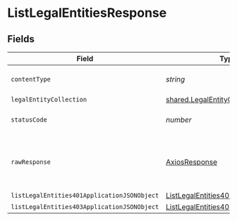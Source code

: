 # ListLegalEntitiesResponse


## Fields

| Field                                                                                                 | Type                                                                                                  | Required                                                                                              | Description                                                                                           |
| ----------------------------------------------------------------------------------------------------- | ----------------------------------------------------------------------------------------------------- | ----------------------------------------------------------------------------------------------------- | ----------------------------------------------------------------------------------------------------- |
| `contentType`                                                                                         | *string*                                                                                              | :heavy_check_mark:                                                                                    | HTTP response content type for this operation                                                         |
| `legalEntityCollection`                                                                               | [shared.LegalEntityCollection](../../models/shared/legalentitycollection.md)                          | :heavy_minus_sign:                                                                                    | OK                                                                                                    |
| `statusCode`                                                                                          | *number*                                                                                              | :heavy_check_mark:                                                                                    | HTTP response status code for this operation                                                          |
| `rawResponse`                                                                                         | [AxiosResponse](https://axios-http.com/docs/res_schema)                                               | :heavy_minus_sign:                                                                                    | Raw HTTP response; suitable for custom response parsing                                               |
| `listLegalEntities401ApplicationJSONObject`                                                           | [ListLegalEntities401ApplicationJSON](../../models/operations/listlegalentities401applicationjson.md) | :heavy_minus_sign:                                                                                    | Unauthenticated                                                                                       |
| `listLegalEntities403ApplicationJSONObject`                                                           | [ListLegalEntities403ApplicationJSON](../../models/operations/listlegalentities403applicationjson.md) | :heavy_minus_sign:                                                                                    | Forbidden                                                                                             |